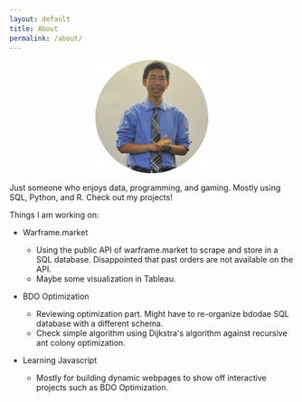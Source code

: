 ```yaml
---
layout: default
title: About
permalink: /about/
---
```


<center><img src="picture/gh_pic.png" width="200"></center>

Just someone who enjoys data, programming, and gaming. Mostly using SQL, Python, and R. Check out my projects!

Things I am working on:
- Warframe.market
    - Using the public API of warframe.market to scrape and store in a SQL database. Disappointed that past orders are not available on the API.
    - Maybe some visualization in Tableau.

- BDO Optimization
    - Reviewing optimization part. Might have to re-organize bdodae SQL database with a different schema.
    - Check simple algorithm using Dijkstra's algorithm against recursive ant colony optimization.
    
- Learning Javascript
    - Mostly for building dynamic webpages to show off interactive projects such as BDO Optimization.